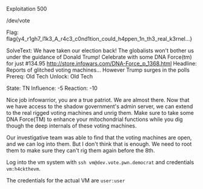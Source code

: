 Exploitation 500

/dev/vote

Flag: flag{y4_r1gh7_l1k3_A_r4c3_c0nd1tion_could_h4ppen_1n_th3_real_k3rnel...}

SolveText: We have taken our election back! The globalists won't bother us under the guidance of Donald Trump! Celebrate with some DNA Force(tm) for just #134.95 http://store.infowars.com/DNA-Force_p_1368.html
Headline: Reports of glitched voting machines... However Trump surges in the polls
Prereq: Old Tech
Unlock: Old Tech

State: TN
Influence: -5
Reaction: -10



Nice job infowarrior, you are a true patriot. We are almost there. Now that we have access to the shadow government's admin server, we can extend to the real rigged voting machines and unrig them. Make sure to take some DNA Force(TM) to enhance your mitochondrial functions while you dig though the deep internals of these voting machines.

Our investigative team was able to find that the voting machines are open, and we can log into them. But I don't think that is enough. We need to root them to make sure they can't rig them again before the 8th.

Log into the vm system with `ssh vm@dev.vote.pwn.democrat` and credentials `vm:h4ckthevm`.
<teampass key="04460359707883037ba53d6fd358f9bccfbb65cfe6e0aef0bbc56e655228">

The credentials for the actual VM are `user:user`
